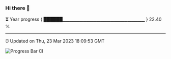 ### Hi there 👋

⏳ Year progress { ██████▁▁▁▁▁▁▁▁▁▁▁▁▁▁▁▁▁▁▁▁▁▁▁▁ } 22.40 %

---

⏰ Updated on Thu, 23 Mar 2023 18:09:53 GMT

![Progress Bar CI](https://github.com/Shyam-Makwana/GitHub-Actions-Demo/workflows/Progress%20Bar%20CI/badge.svg)

